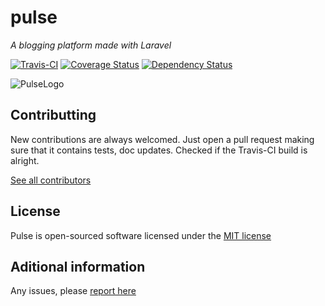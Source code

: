 # pulse
_A blogging platform made with Laravel_

[![Travis-CI](https://travis-ci.org/pulseblog/core.png?branch=master)](https://travis-ci.org/pulseblog/core)
[![Coverage Status](https://coveralls.io/repos/pulseblog/core/badge.png?branch=master)](https://coveralls.io/r/pulseblog/core?branch=master)
[![Dependency Status](https://www.versioneye.com/user/projects/52f10247ec1375c64f0001c9/badge.png)](https://www.versioneye.com/user/projects/52f10247ec1375c64f0001c9)

![PulseLogo](https://raw.github.com/PulseBlog/core/master/docs/logo.png)

## Contributting

New contributions are always welcomed. Just open a pull request making sure that it contains tests, doc updates. Checked if the Travis-CI build is alright.

[See all contributors](https://github.com/PulseBlog/core/graphs/contributors)

## License

Pulse is open-sourced software licensed under the [MIT license](http://opensource.org/licenses/MIT)

## Aditional information

Any issues, please [report here](https://github.com/PulseBlog/core/issues)
